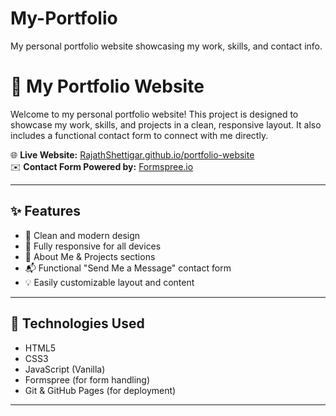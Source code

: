 # My-Portfolio
My personal portfolio website showcasing my work, skills, and contact info.
# 💼 My Portfolio Website

Welcome to my personal portfolio website! This project is designed to showcase my work, skills, and projects in a clean, responsive layout. It also includes a functional contact form to connect with me directly.

🌐 **Live Website:** [RajathShettigar.github.io/portfolio-website](https://rajathshettigar.github.io/portfolio-website)  
✉️ **Contact Form Powered by:** [Formspree.io](https://formspree.io)

---

## ✨ Features

- 🎨 Clean and modern design
- 📱 Fully responsive for all devices
- 📄 About Me & Projects sections
- 📬 Functional "Send Me a Message" contact form
- 💡 Easily customizable layout and content

---

## 🚀 Technologies Used

- HTML5
- CSS3
- JavaScript (Vanilla)
- Formspree (for form handling)
- Git & GitHub Pages (for deployment)

---
